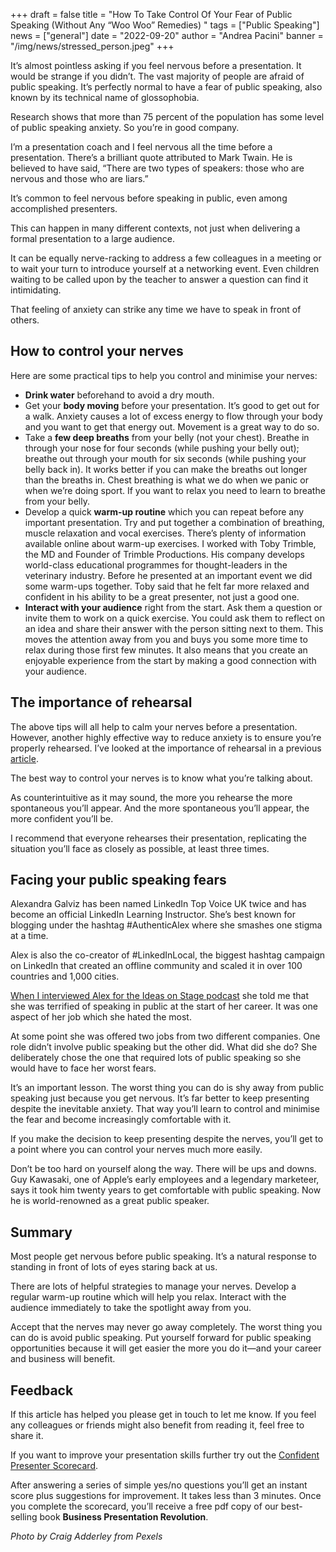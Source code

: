 +++
draft = false
title = "How To Take Control Of Your Fear of Public Speaking (Without Any “Woo Woo” Remedies) "
tags = ["Public Speaking"]
news = ["general"]
date = "2022-09-20"
author = "Andrea Pacini"
banner = "/img/news/stressed_person.jpeg"
+++
<!--StartFragment-->

It’s almost pointless asking if you feel nervous before a presentation. It would be strange if you didn’t. The vast majority of people are afraid of public speaking. It’s perfectly normal to have a fear of public speaking, also known by its technical name of glossophobia.

Research shows that more than 75 percent of the population has some level of public speaking anxiety. So you’re in good company.

I’m a presentation coach and I feel nervous all the time before a presentation. There’s a brilliant quote attributed to Mark Twain. He is believed to have said, “There are two types of speakers: those who are nervous and those who are liars.”

It’s common to feel nervous before speaking in public, even among accomplished presenters.

This can happen in many different contexts, not just when delivering a formal presentation to a large audience.

It can be equally nerve-racking to address a few colleagues in a meeting or to wait your turn to introduce yourself at a networking event. Even children waiting to be called upon by the teacher to answer a question can find it intimidating.

That feeling of anxiety can strike any time we have to speak in front of others.

## How to control your nerves

Here are some practical tips to help you control and minimise your nerves:

* **Drink water** beforehand to avoid a dry mouth.
* Get your **body moving** before your presentation. It’s good to get out for a walk. Anxiety causes a lot of excess energy to flow through your body and you want to get that energy out. Movement is a great way to do so. 
* Take a **few deep breaths** from your belly (not your chest). Breathe in through your nose for four seconds (while pushing your belly out); breathe out through your mouth for six seconds (while pushing your belly back in). It works better if you can make the breaths out longer than the breaths in. Chest breathing is what we do when we panic or when we’re doing sport. If you want to relax you need to learn to breathe from your belly. 
* Develop a quick **warm-up routine** which you can repeat before any important presentation. Try and put together a combination of breathing, muscle relaxation and vocal exercises. There’s plenty of information available online about warm-up exercises. I worked with Toby Trimble, the MD and Founder of Trimble Productions. His company develops world-class educational programmes for thought-leaders in the veterinary industry. Before he presented at an important event we did some warm-ups together. Toby said that he felt far more relaxed and confident in his ability to be a great presenter, not just a good one.
* **Interact with your audience** right from the start. Ask them a question or invite them to work on a quick exercise. You could ask them to reflect on an idea and share their answer with the person sitting next to them. This moves the attention away from you and buys you some more time to relax during those first few minutes. It also means that you create an enjoyable experience from the start by making a good connection with your audience.

## The importance of rehearsal

The above tips will all help to calm your nerves before a presentation. However, another highly effective way to reduce anxiety is to ensure you’re properly rehearsed. I’ve looked at the importance of rehearsal in a previous [article](https://www.ideasonstage.com/news/2022/09/13/2022-09-14-why_rehearsing_leads_to_more_confidence/).

The best way to control your nerves is to know what you’re talking about. 

As counterintuitive as it may sound, the more you rehearse the more spontaneous you’ll appear. And the more spontaneous you’ll appear, the more confident you’ll be. 

I recommend that everyone rehearses their presentation, replicating the situation you’ll face as closely as possible, at least three times.

## Facing your public speaking fears 

Alexandra Galviz has been named LinkedIn Top Voice UK twice and has become an official LinkedIn Learning Instructor. She’s best known for blogging under the hashtag #AuthenticAlex where she smashes one stigma at a time. 

Alex is also the co-creator of #LinkedInLocal, the biggest hashtag campaign on LinkedIn that created an offline community and scaled it in over 100 countries and 1,000 cities.

[When I interviewed Alex for the Ideas on Stage podcast](https://youtu.be/aliy6xwkck4) she told me that she was terrified of speaking in public at the start of her career. It was one aspect of her job which she hated the most.

At some point she was offered two jobs from two different companies. One role didn’t involve public speaking but the other did. What did she do? She deliberately chose the one that required lots of public speaking so she would have to face her worst fears.

It’s an important lesson. The worst thing you can do is shy away from public speaking just because you get nervous. It’s far better to keep presenting despite the inevitable anxiety. That way you’ll learn to control and minimise the fear and become increasingly comfortable with it.

If you make the decision to keep presenting despite the nerves, you’ll get to a point where you can control your nerves much more easily. 

Don’t be too hard on yourself along the way. There will be ups and downs. Guy Kawasaki, one of Apple’s early employees and a legendary marketeer, says it took him twenty years to get comfortable with public speaking. Now he is world-renowned as a great public speaker.

## Summary

Most people get nervous before public speaking. It’s a natural response to standing in front of lots of eyes staring back at us. 

There are lots of helpful strategies to manage your nerves. Develop a regular warm-up routine which will help you relax. Interact with the audience immediately to take the spotlight away from you.

Accept that the nerves may never go away completely. The worst thing you can do is avoid public speaking. Put yourself forward for public speaking opportunities because it will get easier the more you do it—and your career and business will benefit.

## F﻿eedback

If this article has helped you please get in touch to let me know. If you feel any colleagues or friends might also benefit from reading it, feel free to share it.

If you want to improve your presentation skills further try out the [Confident Presenter Scorecard](https://presentationscorecard.scoreapp.com/).

After answering a series of simple yes/no questions you’ll get an instant score plus suggestions for improvement. It takes less than 3 minutes. Once you complete the scorecard, you’ll receive a free pdf copy of our best-selling book **Business Presentation Revolution**.





*Photo by Craig Adderley from Pexels* 

<!--EndFragment-->